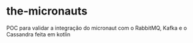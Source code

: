 # the-micronauts
POC para validar a integração do micronaut com o RabbitMQ, Kafka e o Cassandra feita em kotlin
